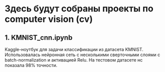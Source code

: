 # Здесь будут собраны проекты по computer vision (cv)

## 1. KMNIST_cnn.ipynb

  Kaggle-ноутбук для задачи классификации из датасета KMNIST. Использовалась нейронная сеть с несколькими сверточными слоями с batch-normalization и активацией Relu.
  На тестовом датасете нс показала 98% точности.
